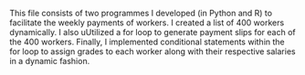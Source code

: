 This file consists of two programmes I developed (in Python and R) to facilitate the weekly payments of workers.
I created a list of 400 workers dynamically.
I also uUtilized a for loop to generate payment slips for each of the 400 workers.
Finally, I implemented conditional statements within the for loop to assign grades to each worker along with their respective salaries in a dynamic fashion.
